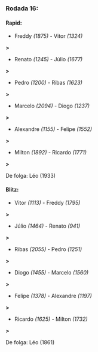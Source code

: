 ### Rodada 16:

#### Rapid:

* Freddy *(1875)*     -     Vitor *(1324)*

 **>** 
* Renato *(1245)*     -     Júlio *(1677)*

 **>** 
* Pedro *(1200)*     -     Ribas *(1623)*

 **>** 
* Marcelo *(2094)*     -     Diogo *(1237)*

 **>** 
* Alexandre *(1155)*     -     Felipe *(1552)*

 **>** 
* Milton *(1892)*     -     Ricardo *(1771)*

 **>** 

De folga: Léo (1933)

#### Blitz:

* Vitor *(1113)*     -     Freddy *(1795)*

 **>** 
* Júlio *(1464)*     -     Renato *(941)*

 **>** 
* Ribas *(2055)*     -     Pedro *(1251)*

 **>** 
* Diogo *(1455)*     -     Marcelo *(1560)*

 **>** 
* Felipe *(1378)*     -     Alexandre *(1197)*

 **>** 
* Ricardo *(1625)*     -     Milton *(1732)*

 **>** 

De folga: Léo (1861)

